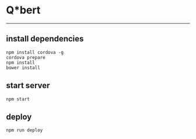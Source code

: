 # Q*bert

----
## install dependencies
    npm install cordova -g
    cordova prepare
    npm install 
    bower install

## start server
    npm start

## deploy
    npm run deploy
